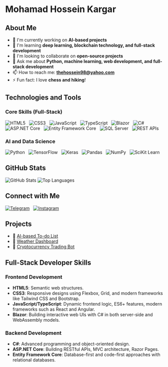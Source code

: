 # Mohamad Hossein Kargar

## About Me
- 🔭 I'm currently working on **AI-based projects**
- 🌱 I'm learning **deep learning, blockchain technology, and full-stack development**
- 👯 I'm looking to collaborate on **open-source projects**
- 💬 Ask me about **Python, machine learning, web development, and full-stack development**
- 📫 How to reach me: **[thehossein98@yahoo.com](mailto:thehossein98@gmail.com)**
- ⚡ Fun fact: I love **chess and hiking**!

## Technologies and Tools

### Core Skills (Full-Stack)
![HTML5](https://img.shields.io/badge/HTML5-E34F26?style=for-the-badge&logo=html5&logoColor=white) &nbsp; 
![CSS3](https://img.shields.io/badge/CSS3-1572B6?style=for-the-badge&logo=css3&logoColor=white) &nbsp; 
![JavaScript](https://img.shields.io/badge/JavaScript-F7DF1E?style=for-the-badge&logo=javascript&logoColor=black) &nbsp; 
![TypeScript](https://img.shields.io/badge/TypeScript-3178C6?style=for-the-badge&logo=typescript&logoColor=white) &nbsp; 
![Blazor](https://img.shields.io/badge/Blazor-512BD4?style=for-the-badge&logo=blazor&logoColor=white) &nbsp; 
![C#](https://img.shields.io/badge/C%23-239120?style=for-the-badge&logo=csharp&logoColor=white) &nbsp; 
![ASP.NET Core](https://img.shields.io/badge/ASP.NET_Core-512BD4?style=for-the-badge&logo=dotnet&logoColor=white) &nbsp; 
![Entity Framework Core](https://img.shields.io/badge/Entity_Framework_Core-512BD4?style=for-the-badge&logo=dotnet&logoColor=white) &nbsp; 
![SQL Server](https://img.shields.io/badge/SQL_Server-CC2927?style=for-the-badge&logo=microsoft-sql-server&logoColor=white) &nbsp; 
![REST APIs](https://img.shields.io/badge/REST-02569B?style=for-the-badge&logo=rest&logoColor=white) &nbsp; 

### AI and Data Science
![Python](https://img.shields.io/badge/Python-3776AB?style=for-the-badge&logo=python&logoColor=white) &nbsp; 
![TensorFlow](https://img.shields.io/badge/TensorFlow-FF6F00?style=for-the-badge&logo=TensorFlow&logoColor=white) &nbsp; 
![Keras](https://img.shields.io/badge/Keras-D00000?style=for-the-badge&logo=Keras&logoColor=white) &nbsp; 
![Pandas](https://img.shields.io/badge/Pandas-150458?style=for-the-badge&logo=pandas&logoColor=white) &nbsp; 
![NumPy](https://img.shields.io/badge/NumPy-013243?style=for-the-badge&logo=numpy&logoColor=white) &nbsp; 
![SciKit Learn](https://img.shields.io/badge/scikit_learn-F7931E?style=for-the-badge&logo=scikit-learn&logoColor=white)

## GitHub Stats
![GitHub Stats](https://github-readme-stats.vercel.app/api?username=MohammadHosseinkargar&show_icons=true&theme=dark) 
![Top Languages](https://github-readme-stats.vercel.app/api/top-langs/?username=MohammadHosseinkargar&layout=compact&theme=dark)

## Connect with Me
[![Telegram](https://img.shields.io/badge/Telegram-2CA5E0?style=for-the-badge&logo=telegram&logoColor=white)](https://t.me/Likecrazyman) &nbsp; 
[![Instagram](https://img.shields.io/badge/Instagram-E4405F?style=for-the-badge&logo=instagram&logoColor=white)](https://www.instagram.com/v1.0.0.1)

## Projects
- 🌟 [AI-based To-do List](https://github.com/MohammadHosseinkargar/ai-based-todo-list)
- 🌟 [Weather Dashboard](https://github.com/MohammadHosseinkargar/weather-dashboard)
- 🌟 [Cryptocurrency Trading Bot](https://github.com/MohammadHosseinkargar/crypto-trading-bot)

## Full-Stack Developer Skills

### Frontend Development
- **HTML5**: Semantic web structures.
- **CSS3**: Responsive designs using Flexbox, Grid, and modern frameworks like Tailwind CSS and Bootstrap.
- **JavaScript/TypeScript**: Dynamic frontend logic, ES6+ features, modern frameworks such as React and Angular.
- **Blazor**: Building interactive web UIs with C# in both server-side and WebAssembly models.

### Backend Development
- **C#**: Advanced programming and object-oriented design.
- **ASP.NET Core**: Building RESTful APIs, MVC architecture, Razor Pages.
- **Entity Framework Core**: Database-first and code-first approaches with relational databases.
